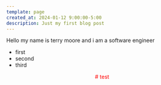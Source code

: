 ```yaml
---
template: page
created_at: 2024-01-12 9:00:00-5:00
description: Just my first blog post
---
```


<style>
  .d-flex {
    display: flex
  }
  .justify-content-center {
    justify-content: center;
  }
  .red {
    color: red
  }
</style>


Hello my name is terry moore and i am a software engineer

- first
- second
- third


<div class="d-flex justify-content-center red">
  # test
</div>


